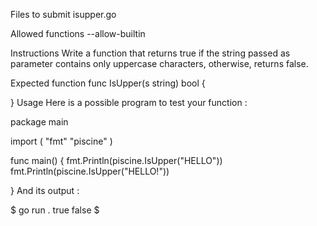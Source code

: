Files to submit
isupper.go

Allowed functions
--allow-builtin

Instructions
Write a function that returns true if the string passed as parameter contains only uppercase characters, otherwise, returns false.

Expected function
func IsUpper(s string) bool {

}
Usage
Here is a possible program to test your function :

package main

import (
	"fmt"
	"piscine"
)

func main() {
	fmt.Println(piscine.IsUpper("HELLO"))
	fmt.Println(piscine.IsUpper("HELLO!"))

}
And its output :

$ go run .
true
false
$
